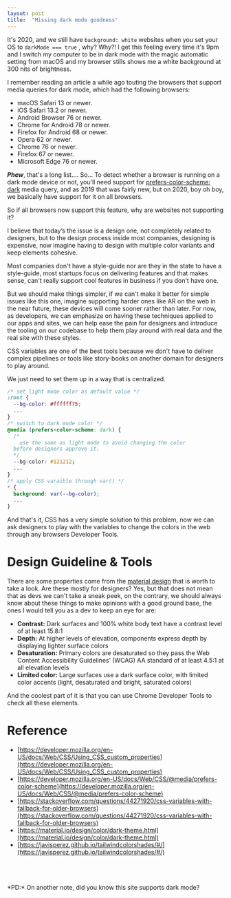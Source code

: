 ```yaml
---
layout: post
title:  "Missing dark mode goodness"
---
```


It's 2020, and we still have `background: white` websites when you set your OS to `darkMode === true` , why? Why?! I get this feeling every time it's 9pm and I switch my computer to be in dark mode with the magic automatic setting from macOS and my browser stills shows me a white background at 300 nits of brightness.

I remember reading an article a while ago touting the browsers that support media queries for dark mode, which had the following browsers:

- macOS Safari 13 or newer.
- iOS Safari 13.2 or newer.
- Android Browser 76 or newer.
- Chrome for Android 78 or newer.
- Firefox for Android 68 or newer.
- Opera 62 or newer.
- Chrome 76 or newer.
- Firefox 67 or newer.
- Microsoft Edge 76 or newer.

***Phew***, that's a long list.... So... To detect whether a browser is running on a dark mode device or not, you’ll need support for [prefers-color-scheme: dark](https://drafts.csswg.org/mediaqueries-5/#prefers-color-scheme) media query, and as 2019 that was fairly new, but on 2020, boy oh boy, we basically have support for it on all browsers.

So if all browsers now support this feature, why are websites not supporting it?

I believe that today’s the issue is a design one, not completely related to designers, but to the design process inside most companies, designing is expensive, now imagine having to design with multiple color variants and keep elements cohesive.

Most companies don't have a style-guide nor are they in the state to have a style-guide, most startups focus on delivering features and that makes sense, can't really support cool features in business if you don't have one.

But we should make things simpler, if we can't make it better for simple issues like this one, imagine supporting harder ones like AR on the web in the near future, these devices will come sooner rather than later. For now, as developers, we can emphasize on having these techniques applied to our apps and sites, we can help ease the pain for designers and introduce the tooling on our codebase to help them play around with real data and the real site with these styles.

CSS variables are one of the best tools because we don't have to deliver complex pipelines or tools like story-books on another domain for designers to play around.

We just need to set them up in a way that is centralized.

```css
/* set light mode color as default value */
:root {
  --bg-color: #ffffff75;
  ...
}
/* switch to dark mode color */
@media (prefers-color-scheme: dark) {
  /*
	use the same as light mode to avoid changing the color
  before designers approve it.
  */
  --bg-color: #121212;
  ...
}
/* apply CSS varaible through var() */
* {
  background: var(--bg-color);
  ...
}
```

And that's it, CSS has a very simple solution to this problem, now we can ask designers to play with the variables to change the colors in the web through any browsers Developer Tools.

# **Design Guideline & Tools**

There are some properties come from the [material design](https://material.io/design/color/dark-theme.html) that is worth to take a look. Are these mostly for designers? Yes, but that does not mean that as devs we can't take a sneak peek, on the contrary, we should always know about these things to make opinions with a good ground base, the ones I would tell you as a dev to keep an eye for are:

- **Contrast:** Dark surfaces and 100% white body text have a contrast level of at least 15.8:1
- **Depth:** At higher levels of elevation, components express depth by displaying lighter surface colors
- **Desaturation:** Primary colors are desaturated so they pass the Web Content Accessibility Guidelines’ (WCAG) AA standard of at least 4.5:1 at all elevation levels
- **Limited color:** Large surfaces use a dark surface color, with limited color accents (light, desaturated and bright, saturated colors)

And the coolest part of it is that you can use Chrome Developer Tools to check all these elements.

# **Reference**

- [https://developer.mozilla.org/en-US/docs/Web/CSS/Using_CSS_custom_properties](https://developer.mozilla.org/en-US/docs/Web/CSS/Using_CSS_custom_properties)
- [https://developer.mozilla.org/en-US/docs/Web/CSS/@media/prefers-color-scheme](https://developer.mozilla.org/en-US/docs/Web/CSS/@media/prefers-color-scheme)
- [https://stackoverflow.com/questions/44271920/css-variables-with-fallback-for-older-browsers](https://stackoverflow.com/questions/44271920/css-variables-with-fallback-for-older-browsers)
- [https://material.io/design/color/dark-theme.html](https://material.io/design/color/dark-theme.html)
- [https://javisperez.github.io/tailwindcolorshades/#/](https://javisperez.github.io/tailwindcolorshades/#/)

<br />
<br />
<br />
*PD:* On another note, did you know this site supports dark mode?
